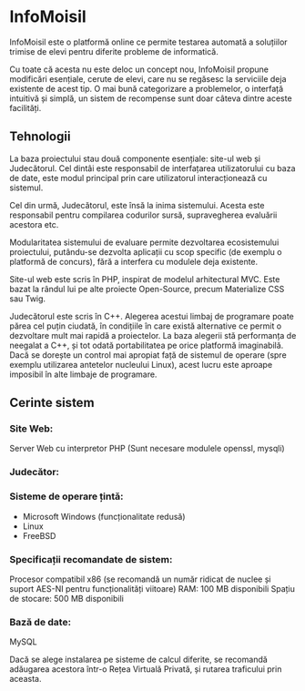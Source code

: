 # InfoMoisil
InfoMoisil este o platformă online ce permite testarea automată a soluțiilor trimise de elevi pentru diferite probleme de informatică.

Cu toate că acesta nu este deloc un concept nou, InfoMoisil propune modificări esențiale, cerute de elevi, care nu se regăsesc la serviciile deja existente de acest tip. O mai bună categorizare a problemelor, o interfață intuitivă și simplă, un sistem de recompense sunt doar câteva dintre aceste facilități.

## Tehnologii
La baza proiectului stau două componente esențiale: site-ul web și Judecătorul. Cel dintâi este responsabil de interfațarea utilizatorului cu baza de date, este modul principal prin care utilizatorul interacționează cu sistemul.

Cel din urmă, Judecătorul, este însă la inima sistemului. Acesta este responsabil pentru compilarea codurilor sursă, supravegherea evaluării acestora etc.

Modularitatea sistemului de evaluare permite dezvoltarea ecosistemului proiectului, putându-se dezvolta aplicații cu scop specific (de exemplu o platformă de concurs), fără a interfera cu modulele deja existente.

Site-ul web este scris în PHP, inspirat de modelul arhitectural MVC. Este bazat la rândul lui pe alte proiecte Open-Source, precum Materialize CSS sau Twig.

Judecătorul este scris în C++. Alegerea acestui limbaj de programare poate părea cel puțin ciudată, în condițiile în care există alternative ce permit o dezvoltare mult mai rapidă a proiectelor. La baza alegerii stă performanța de neegalat a C++, și tot odată portabilitatea pe orice platformă imaginabilă. Dacă se dorește un control mai apropiat față de sistemul de operare (spre exemplu utilizarea antetelor nucleului Linux), acest lucru este aproape imposibil în alte limbaje de programare.

## Cerinte sistem
### Site Web:
Server Web cu interpretor PHP (Sunt necesare modulele openssl, mysqli)

### Judecător:

### Sisteme de operare țintă:
- Microsoft Windows (funcționalitate redusă)
- Linux
- FreeBSD

### Specificații recomandate de sistem:
Procesor compatibil x86 (se recomandă un număr ridicat de nuclee și suport AES-NI pentru funcționalități viitoare)
RAM: 100 MB disponibili
Spațiu de stocare: 500 MB disponibili

### Bază de date:
MySQL

Dacă se alege instalarea pe sisteme de calcul diferite, se recomandă adăugarea acestora într-o Rețea Virtuală Privată, și rutarea traficului prin aceasta.